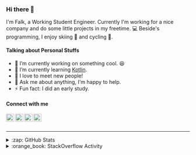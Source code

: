 ### Hi there 👋

I'm Falk, a Working Student Engineer. Currently I'm working for a nice company and do some little projects in my freetime. :computer: Beside's programming, I enjoy skiing :ski: and cycling :bicyclist:.

#### Talking about Personal Stuffs

- 🔭 I’m currently working on something cool. :laughing:
- 🌱 I’m currently learning [Kotlin][kotlin].
- 👯 I love to meet new people!
- 💬 Ask me about anything, I'm happy to help.
- ⚡ Fun fact: I did an early study.

#### Connect with me

[<img align="left" alt="LinkedIn" width="22px" src="https://cdn.jsdelivr.net/npm/simple-icons@v3/icons/linkedin.svg" />][linkedin]
[<img align="left" alt="GitHub" width="22px" src="https://cdn.jsdelivr.net/npm/simple-icons@v3/icons/github.svg" />][github]
[<img align="left" alt="GitLab" width="22px" src="https://cdn.jsdelivr.net/npm/simple-icons@v3/icons/gitlab.svg" />][gitlab]
[<img align="left" alt="Stack Overflow" width="22px" src="https://cdn.jsdelivr.net/npm/simple-icons@v3/icons/stackoverflow.svg" />][stackoverflow]

<br />
<br />

---

<details>
  <summary>:zap: GitHub Stats</summary>
  
  [![Flaxel's github stats](https://github-readme-stats.vercel.app/api?username=flaxel&include_all_commits=true)][github]
</details>

<details>
  <summary>:orange_book: StackOverflow Activity</summary>
  
  <!-- STACKOVERFLOW:START -->
- [Answer by flaxel for How can I list only directory names, with no trailing "/"?](https://stackoverflow.com/questions/64145291/how-can-i-list-only-directory-names-with-no-trailing/64145793#64145793)
- [Answer by flaxel for Linux one line command to read from a file line by line and pass it to a command](https://stackoverflow.com/questions/64125350/linux-one-line-command-to-read-from-a-file-line-by-line-and-pass-it-to-a-command/64125744#64125744)
- [Answer by flaxel for How to split the integers in the array list?](https://stackoverflow.com/questions/64105770/how-to-split-the-integers-in-the-array-list/64105960#64105960)
- [Answer by flaxel for Does anyone know why my Git commits have the double icon associated with them?](https://stackoverflow.com/questions/64105398/does-anyone-know-why-my-git-commits-have-the-double-icon-associated-with-them/64105777#64105777)
- [Answer by flaxel for Why can I use interface as anonymous class?](https://stackoverflow.com/questions/64091449/why-can-i-use-interface-as-anonymous-class/64091603#64091603)
<!-- STACKOVERFLOW:END -->
</details>

[stackoverflow]: https://stackoverflow.com/users/10951752/flaxel
[gitlab]: https://gitlab.com/flaxel
[github]: https://github.com/flaxel
[linkedin]: https://www.linkedin.com/in/falk-p-b457211a0/
[kotlin]: https://kotlinlang.org/
